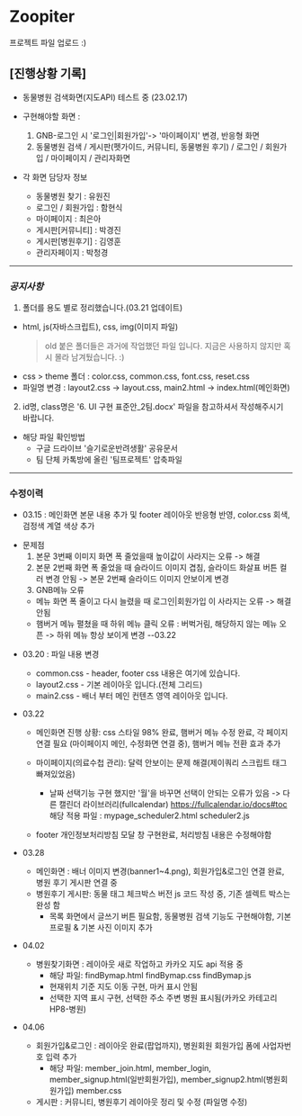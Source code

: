 # Zoopiter

프로젝트 파일 업로드 :)

## [진행상황 기록]

- 동물병원 검색화면(지도API) 테스트 중 (23.02.17)

- 구현해야할 화면 :

  1. GNB-로그인 시 '로그인|회원가입'-> '마이페이지' 변경, 반응형 화면
  2. 동물병원 검색 / 게시판(펫가이드, 커뮤니티, 동물병원 후기) / 로그인 / 회원가입 / 마이페이지 / 관리자화면

- 각 화면 담당자 정보
  - 동물병원 찾기 : 유원진
  - 로그인 / 회원가입 : 함현식
  - 마이페이지 : 최은아
  - 게시판[커뮤니티] : 박경진
  - 게시판[병원후기] : 김영훈
  - 관리자페이지 : 박청경

---

### _공지사항_

1. 폴더를 용도 별로 정리했습니다.(03.21 업데이트)

- html, js(자바스크립트), css, img(이미지 파일)
  > old 붙은 폴더들은 과거에 작업했던 파일 입니다. 지금은 사용하지 않지만 혹시 몰라 남겨뒀습니다. :)
- css > theme 폴더 : color.css, common.css, font.css, reset.css
- 파일명 변경 : layout2.css -> layout.css, main2.html -> index.html(메인화면)

2. id명, class명은 '6. UI 구현 표준안\_2팀.docx' 파일을 참고하셔서 작성해주시기 바랍니다.

- 해당 파일 확인방법
  - 구글 드라이브 '슬기로운반려생활' 공유문서
  - 팀 단체 카톡방에 올린 '팀프로젝트' 압축파일

---

### 수정이력

- 03.15 : 메인화면 본문 내용 추가 및 footer 레이아웃 반응형 반영, color.css 회색, 검정색 계열 색상 추가

* 문제점
  1. 본문 3번째 이미지 화면 폭 줄었을때 높이값이 사라지는 오류 -> 해결
  2. 본문 2번째 화면 폭 줄었을 때 슬라이드 이미지 겹침, 슬라이드 화살표 버튼 컬러 변경 안됨 -> 본문 2번째 슬라이드 이미지 안보이게 변경
  3. GNB메뉴 오류
  - 메뉴 화면 폭 줄이고 다시 늘렸을 때 로그인|회원가입 이 사라지는 오류 -> 해결 안됨
  - 햄버거 메뉴 펼쳤을 때 하위 메뉴 클릭 오류 : 버벅거림, 해당하지 않는 메뉴 오픈 -> 하위 메뉴 항상 보이게 변경 --03.22

- 03.20 : 파일 내용 변경

  - common.css - header, footer css 내용은 여기에 있습니다.
  - layout2.css - 기본 레이아웃 입니다.(전체 그리드)
  - main2.css - 배너 부터 메인 컨텐츠 영역 레이아웃 입니다.

- 03.22

  - 메인화면 진행 상황: css 스타일 98% 완료, 햄버거 메뉴 수정 완료, 각 페이지 연결 필요 (마이페이지 메인, 수정화면 연결 중),
    햄버거 메뉴 전환 효과 추가

  - 마이페이지(의료수첩 관리): 달력 안보이는 문제 해결(제이쿼리 스크립트 태그 빠져있었음)

    - 날짜 선택기능 구현 했지만 '월'을 바꾸면 선택이 안되는 오류가 있음
      -> 다른 캘린더 라이브러리(fullcalendar) https://fullcalendar.io/docs#toc
      해당 적용 파일 : mypage_scheduler2.html scheduler2.js

  - footer 개인정보처리방침 모달 창 구현완료, 처리방침 내용은 수정해야함

<!-- * AJAX : fetch API 활용 시도 중 -> 마이페이지 본문 영역 -->

- 03.28

  - 메인화면 : 배너 이미지 변경(banner1~4.png), 회원가입&로그인 연결 완료, 병원 후기 게시판 연결 중
  - 병원후기 게시판: 동물 태그 체크박스 버전 js 코드 작성 중, 기존 셀렉트 박스는 완성 함
    - 목록 화면에서 글쓰기 버튼 필요함, 동물병원 검색 기능도 구현해야함, 기본 프로필 & 기본 사진 이미지 추가

- 04.02

  - 병원찾기화면 : 레이아웃 새로 작업하고 카카오 지도 api 적용 중
    - 해당 파일: findBymap.html findBymap.css findBymap.js
    - 현재위치 기준 지도 이동 구현, 마커 표시 안됨
    - 선택한 지역 표시 구현, 선택한 주소 주변 병원 표시됨(카카오 카테고리 HP8-병원)

- 04.06
  - 회원가입&로그인 : 레이아웃 완료(팝업까지), 병원회원 회원가입 폼에 사업자번호 입력 추가
    - 해당 파일: member_join.html, member_login, member_signup.html(일반회원가입), member_signup2.html(병원회원가입) member.css
  - 게시판 : 커뮤니티, 병원후기 레이아웃 정리 및 수정 (파일명 수정)
